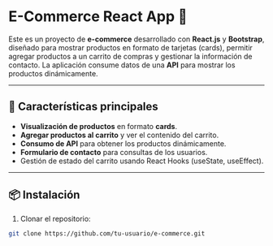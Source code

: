 # E-Commerce React App 🛒

Este es un proyecto de **e-commerce** desarrollado con **React.js** y **Bootstrap**, diseñado para mostrar productos en formato de tarjetas (cards), permitir agregar productos a un carrito de compras y gestionar la información de contacto. La aplicación consume datos de una **API** para mostrar los productos dinámicamente.

---

## 🔹 Características principales

- **Visualización de productos** en formato **cards**.
- **Agregar productos al carrito** y ver el contenido del carrito.
- **Consumo de API** para obtener los productos dinámicamente.
- **Formulario de contacto** para consultas de los usuarios.
- Gestión de estado del carrito usando React Hooks (useState, useEffect).

---

## 📦 Instalación

1. Clonar el repositorio:

```bash
git clone https://github.com/tu-usuario/e-commerce.git

